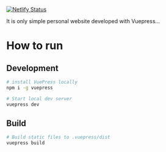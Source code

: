 [![Netlify Status](https://api.netlify.com/api/v1/badges/a7fdb21a-fa84-4407-9dce-103f07eac2f2/deploy-status)](https://app.netlify.com/sites/samuelferino/deploys)

It is only simple personal website developed with Vuepress...

# How to run


## Development

```bash
# install VuePress locally
npm i -g vuepress

# Start local dev server
vuepress dev
```

## Build

```bash
# Build static files to .vuepress/dist
vuepress build
```
